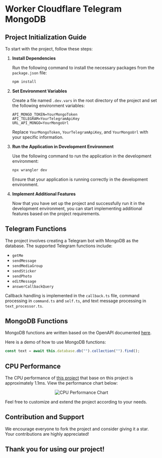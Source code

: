 # Worker Cloudflare Telegram MongoDB

## Project Initialization Guide

To start with the project, follow these steps:

1. **Install Dependencies**

   Run the following command to install the necessary packages from the `package.json` file:

   ```bash
   npm install
   ```

2. **Set Environment Variables**

   Create a file named `.dev.vars` in the root directory of the project and set the following environment variables:

   ```env
   API_MONGO_TOKEN=YourMongoToken
   API_TELEGRAM=YourTelegramApiKey
   URL_API_MONGO=YourMongoUrl
   ```

   Replace `YourMongoToken`, `YourTelegramApiKey`, and `YourMongoUrl` with your specific information.

3. **Run the Application in Development Environment**

   Use the following command to run the application in the development environment:

   ```bash
   npx wrangler dev
   ```

   Ensure that your application is running correctly in the development environment.

4. **Implement Additional Features**

   Now that you have set up the project and successfully run it in the development environment, you can start implementing additional features based on the project requirements.

## Telegram Functions

The project involves creating a Telegram bot with MongoDB as the database. The supported Telegram functions include:

- `getMe`
- `sendMessage`
- `sendMediaGroup`
- `sendSticker`
- `sendPhoto`
- `editMessage`
- `answerCallbackQuery`

Callback handling is implemented in the `callback.ts` file, command processing in `command.ts` and `self.ts`, and text message processing in `text_processor.ts`.

## MongoDB Functions

MongoDB functions are written based on the OpenAPI documented [here](https://www.mongodb.com/docs/atlas/app-services/data-api/openapi/).

Here is a demo of how to use MongoDB functions:

```typescript
const text = await this.database.db("").collection("").find();
```

## CPU Performance

The CPU performance of [this project](https://github.com/RuriMeiko/telegram-water-reminder) that base on this project is approximately 1.1ms. View the performance chart below:
<p align="center">
  <img src="https://i.ibb.co/d56y0g9/image.png" alt="CPU Performance Chart">
</p>


Feel free to customize and extend the project according to your needs.

## Contribution and Support

We encourage everyone to fork the project and consider giving it a star. Your contributions are highly appreciated!

## Thank you for using our project!
